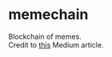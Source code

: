 # memechain
Blockchain of memes.<br />
Credit to [this](https://medium.com/@lhartikk/a-blockchain-in-200-lines-of-code-963cc1cc0e54) Medium article.
